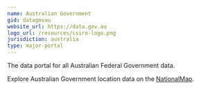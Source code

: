 ```yaml
---
name: Australian Government
gid: datagovau
website_url: https://data.gov.au
logo_url: /resources/csiro-logo.png
jurisdiction: australia
type: major-portal
---
```


The data portal for all Australian Federal Government data.

Explore Australian Government location data on the [NationalMap](http://nationalmap.gov.au/).